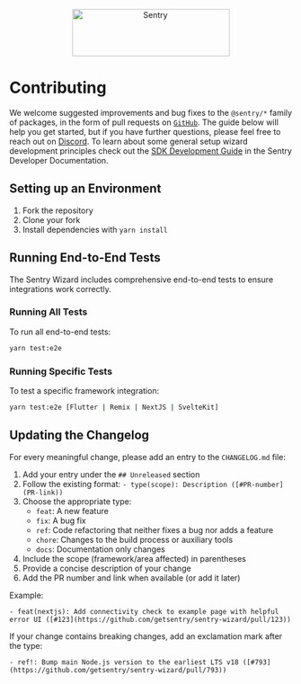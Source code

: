 <p align="center">
  <a href="https://sentry.io/?utm_source=github&utm_medium=logo" target="_blank">
    <img src="https://sentry-brand.storage.googleapis.com/sentry-wordmark-dark-280x84.png" alt="Sentry" width="280" height="84">
  </a>
</p>

# Contributing

We welcome suggested improvements and bug fixes to the `@sentry/*` family of packages, in the form of pull requests on
[`GitHub`](https://github.com/getsentry/sentry-javascript). The guide below will help you get started, but if you have
further questions, please feel free to reach out on [Discord](https://discord.gg/Ww9hbqr). To learn about some general
setup wizard development principles check out the [SDK Development Guide](https://develop.sentry.dev/sdk/expected-features/setup-wizards/) in the Sentry
Developer Documentation.

## Setting up an Environment

1. Fork the repository
2. Clone your fork
3. Install dependencies with `yarn install`

## Running End-to-End Tests

The Sentry Wizard includes comprehensive end-to-end tests to ensure integrations work correctly.

### Running All Tests

To run all end-to-end tests:

```bash
yarn test:e2e
```

### Running Specific Tests

To test a specific framework integration:

```bash
yarn test:e2e [Flutter | Remix | NextJS | SvelteKit]
```

## Updating the Changelog

For every meaningful change, please add an entry to the `CHANGELOG.md` file:

1. Add your entry under the `## Unreleased` section
2. Follow the existing format: `- type(scope): Description ([#PR-number](PR-link))`
3. Choose the appropriate type:
   - `feat`: A new feature
   - `fix`: A bug fix
   - `ref`: Code refactoring that neither fixes a bug nor adds a feature
   - `chore`: Changes to the build process or auxiliary tools
   - `docs`: Documentation only changes
4. Include the scope (framework/area affected) in parentheses
5. Provide a concise description of your change
6. Add the PR number and link when available (or add it later)

Example:
```
- feat(nextjs): Add connectivity check to example page with helpful error UI ([#123](https://github.com/getsentry/sentry-wizard/pull/123))
```

If your change contains breaking changes, add an exclamation mark after the type:
```
- ref!: Bump main Node.js version to the earliest LTS v18 ([#793](https://github.com/getsentry/sentry-wizard/pull/793))
```
